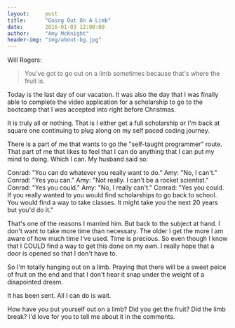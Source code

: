 ```yaml
---
layout:     post
title:      "Going Out On A Limb"
date:       2016-01-03 12:00:00
author:     "Amy McKnight"
header-img: "img/about-bg.jpg"
---
```


Will Rogers:

>You've got to go out on a limb sometimes 
>because that's where the fruit is.

Today is the last day of our vacation. It was also the day that I was finally able to complete the video application for a scholarship to go to the bootcamp that I was accepted into right before Christmas. 

It is truly all or nothing. That is I either get a full scholarship or I'm back at square one continuing to plug along on my self paced coding journey. 

There is a part of me that wants to go the "self-taught programmer" route. That part of me that likes to feel that I can do anything that I can put my mind to doing. Which I can. My husband said so:

Conrad: "You can do whatever you really want to do."
Amy: "No, I can't."
Conrad: "Yes you can."
Amy: "Not really. I can't be a rocket scientist."
Conrad: "Yes you could."
Amy: "No, I really can't."
Conrad: "Yes you could. If you really wanted to  you would find scholarships to go back to school. You would find a way to take classes. It might take you the next 20 years but you'd do it."

That's one of the reasons I married him. But back to the subject at hand. I don't want to take more time than necessary. The older I get the more I am aware of how much time I've used. Time is precious. So even though I know that I COULD find a way to get this done on my own. I really hope that a door is opened so that I don't have to.

So I'm totally hanging out on a limb. Praying that there will be a sweet peice of fruit on the end and that I don't hear it snap under the weight of a disapointed dream. 

It has been sent. All I can do is wait. 

How have you put yourself out on a limb? Did you get the fruit? Did the limb break? I'd love for you to tell me about it in the comments.
